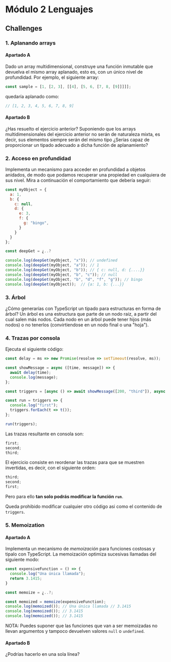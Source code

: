 # Módulo 2 Lenguajes

## Challenges

### 1. Aplanando arrays

#### Apartado A

Dado un array multidimensional, construye una función inmutable que devuelva el mismo array aplanado, esto es, con un único nivel de profundidad. Por ejemplo, el siguiente array:

```js
const sample = [1, [2, 3], [[4], [5, 6, [7, 8, [9]]]]];
```

quedaría aplanado como:

```js
// [1, 2, 3, 4, 5, 6, 7, 8, 9]
```

#### Apartado B

¿Has resuelto el ejercicio anterior? Suponiendo que los arrays multidimensionales del ejercicio anterior no serán de naturaleza mixta, es decir, sus elementos siempre serán del mismo tipo ¿Serías capaz de proporcionar un tipado adecuado a dicha función de aplanamiento?

### 2. Acceso en profundidad

Implementa un mecanismo para acceder en profundidad a objetos anidados, de modo que podamos recuperar una propiedad en cualquiera de sus nivel. Mira a continuación el comportamiento que debería seguir:

```js
const myObject = {
  a: 1,
  b: {
    c: null,
    d: {
      e: 3,
      f: {
        g: "bingo",
      }
    }
  }
};

const deepGet = ¿..?

console.log(deepGet(myObject, "x")); // undefined
console.log(deepGet(myObject, "a")); // 1
console.log(deepGet(myObject, "b")); // { c: null, d: {....}}
console.log(deepGet(myObject, "b", "c")); // null
console.log(deepGet(myObject, "b", "d", "f", "g")); // bingo
console.log(deepGet(myObject));  // {a: 1, b: {...}}
```

### 3. Árbol

¿Cómo generarías con TypeScript un tipado para estructuras en forma de árbol? Un árbol es una estructura que parte de un nodo raiz, a partir del cual salen más nodos. Cada nodo en un árbol puede tener hijos (más nodos) o no tenerlos (convirtiendose en un nodo final o una "hoja").

### 4. Trazas por consola

Ejecuta el siguiente código:

```js
const delay = ms => new Promise(resolve => setTimeout(resolve, ms));

const showMessage = async ([time, message]) => {
  await delay(time);
  console.log(message);
};

const triggers = [async () => await showMessage([200, "third"]), async () => await showMessage([100, "second"])];

const run = triggers => {
  console.log("first");
  triggers.forEach(t => t());
};

run(triggers);
```

Las trazas resultante en consola son:

```js
first;
second;
third;
```

El ejercicio consiste en reordenar las trazas para que se muestren invertidas, es decir, con el siguiente orden:

```js
third;
second;
first;
```

Pero para ello **tan solo podrás modificar la función `run`**.

Queda prohibido modificar cualquier otro código asi como el contenido de `triggers`.

### 5. Memoization

#### Apartado A

Implementa un mecanismo de *memoización* para funciones costosas y tipalo con TypeScript. La memoización optimiza sucesivas llamadas del siguiente modo:

```js
const expensiveFunction = () => {
  console.log("Una única llamada");
  return 3.1415;
}

const memoize = ¿..?;

const memoized = memoize(expensiveFunction);
console.log(memoized()); // Una única llamada // 3.1415
console.log(memoized()); // 3.1415
console.log(memoized()); // 3.1415
```

NOTA: Puedes suponer que las funciones que van a ser memoizadas no llevan argumentos y tampoco devuelven valores `null` o `undefined`.

#### Apartado B

¿Podrías hacerlo en una sola línea?
